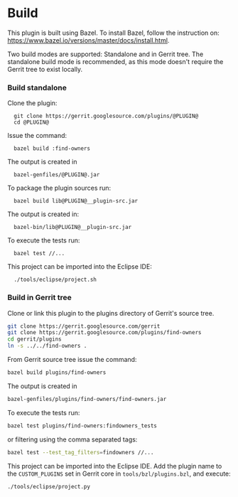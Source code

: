 Build
=====

This plugin is built using Bazel.  To install Bazel, follow
the instruction on: https://www.bazel.io/versions/master/docs/install.html.

Two build modes are supported: Standalone and in Gerrit tree.
The standalone build mode is recommended, as this mode doesn't
require the Gerrit tree to exist locally.

### Build standalone

Clone the plugin:

```
  git clone https://gerrit.googlesource.com/plugins/@PLUGIN@
  cd @PLUGIN@
```

Issue the command:

```
  bazel build :find-owners
```

The output is created in

```
  bazel-genfiles/@PLUGIN@.jar
```

To package the plugin sources run:

```
  bazel build lib@PLUGIN@__plugin-src.jar
```

The output is created in:

```
  bazel-bin/lib@PLUGIN@__plugin-src.jar
```

To execute the tests run:

```
  bazel test //...
```

This project can be imported into the Eclipse IDE:

```
  ./tools/eclipse/project.sh
```

### Build in Gerrit tree


Clone or link this plugin to the plugins directory of Gerrit's source
tree.

```bash
git clone https://gerrit.googlesource.com/gerrit
git clone https://gerrit.googlesource.com/plugins/find-owners
cd gerrit/plugins
ln -s ../../find-owners .
```

From Gerrit source tree issue the command:

```bash
bazel build plugins/find-owners
```

The output is created in

```bash
bazel-genfiles/plugins/find-owners/find-owners.jar
```

To execute the tests run:

```bash
bazel test plugins/find-owners:findowners_tests
```

or filtering using the comma separated tags:

```bash
bazel test --test_tag_filters=findowners //...
```

This project can be imported into the Eclipse IDE.
Add the plugin name to the `CUSTOM_PLUGINS` set in
Gerrit core in `tools/bzl/plugins.bzl`, and execute:

```bash
./tools/eclipse/project.py
```
